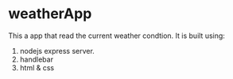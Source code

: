 # weatherApp
This a app that read the current weather condtion.
It is built using:
1. nodejs express server.
2. handlebar
3. html & css
